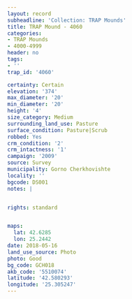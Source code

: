 ```yaml
---
layout: record
subheadline: 'Collection: TRAP Mounds'
title: TRAP Mound - 4060
categories:
- TRAP Mounds
- 4000-4999
header: no
tags:
- ''
trap_id: '4060'

certainty: Certain
elevation: '374'
max_diameter: '20'
min_diameter: '20'
height: '4'
size_category: Medium
surrounding_land_use: Pasture
surface_condition: Pasture|Scrub
robbed: Yes
crm_condition: '2'
crm_intactness: '1'
campaign: '2009'
source: Survey
municipality: Gorno Cherkhovishte
locality: ''
bgcode: DS001
notes: |


rights: standard


maps:
  lat: 42.6285
  lon: 25.2442
date: 2018-05-16
land_use_source: Photo
photo: Good
bg_code: GCH018
akb_code: '5510074'
latitude: '42.580293'
longitude: '25.305247'
---
```

